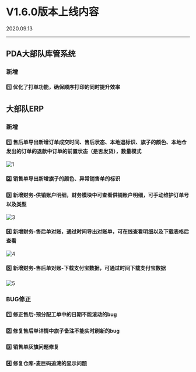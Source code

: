 # V1.6.0版本上线内容

2020.09.13

------

## PDA大部队库管系统

### 新增

#### 1️⃣  优化了打单功能，确保顺序打印的同时提升效率



## 大部队ERP

### 新增

#### 1️⃣  售后单导出新增订单成交时间、售后状态、本地退标识、旗子的颜色、本地仓发出的订单的退款中订单的前置状态（是否发货），数量模式

![1](E:\git\V1.6.0发版图片\1.png)

#### 2️⃣  销售单导出新增旗子的颜色、异常销售单的标识



#### 3️⃣  新增财务-供销账户明细，财务模块中可查看供销账户明细，可手动维护订单号以及类型

![3](E:\git\V1.6.0发版图片\3.png)

#### 4️⃣  新增财务-售后单对账，通过时间导出对账单，可在线查看明细以及下载表格后查看

![4](E:\git\V1.6.0发版图片\4.png)

#### 5️⃣  新增财务-售后单对账-下载支付宝数据，可通过时间下载支付宝数据

![5](E:\git\V1.6.0发版图片\5.png)



### BUG修正

#### 1️⃣  修正售后-预分配工单中的日期不能滚动的bug

#### 2️⃣  修复售后单详情中旗子备注不能实时刷新的bug

#### 3️⃣  销售单灰旗问题修复

#### 4️⃣  修复仓库-麦巨码追溯的显示问题